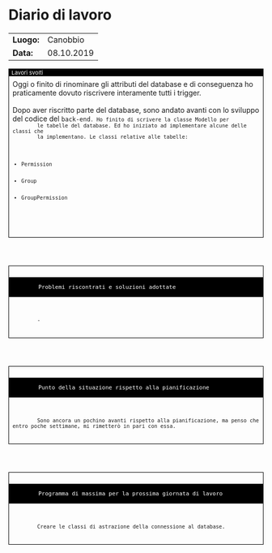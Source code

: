 # Diario di lavoro

<table>
    <tr><td><b>Luogo:</b></td><td>Canobbio</td></tr>
    <tr><td><b>Data:</b></td><td>08.10.2019</td></tr>
</table>

<div style="border: 1px solid black;">
    <div style="background-color:black;color:white;font-size:11px;padding-left:5px">
        Lavori svolti
    </div>
    <div style="padding: 7px">
        Oggi o finito di rinominare gli attributi del database e di conseguenza
        ho praticamente dovuto riscrivere interamente tutti i trigger.<br>
        <br>
        Dopo aver riscritto parte del database, sono andato avanti con lo sviluppo del 
        codice del <code>back-end<code>. Ho finito di scrivere la classe Modello per
        le tabelle del database. Ed ho iniziato ad implementare alcune delle classi che 
        la implementano. Le classi relative alle tabelle:
        <ul>
            <li>Permission</li>
            <li>Group</li>
            <li>GroupPermission</li>
        </ul>
    </div>
</div>

<br>

<div style="border: 1px solid black;">
    <div style="background-color:black;color:white;font-size:11px;padding-left:5px">
        Problemi riscontrati e soluzioni adottate
    </div>
    <div style="padding: 7px">
        -
    </div>
</div>

<br>

<div style="border: 1px solid black;">
    <div style="background-color:black;color:white;font-size:11px;padding-left:5px">
        Punto della situazione rispetto alla pianificazione
    </div>
    <div style="padding: 7px">
        Sono ancora un pochino avanti rispetto alla pianificazione, ma penso che entro poche settimane, mi rimetter&ograve; in pari con essa.
    </div>
</div>

<br>

<div style="border: 1px solid black;">
    <div style="background-color:black;color:white;font-size:11px;padding-left:5px">
        Programma di massima per la prossima giornata di lavoro
    </div>
    <div style="padding: 7px">
        Creare le classi di astrazione della connessione al database.
    </div>
</div>
